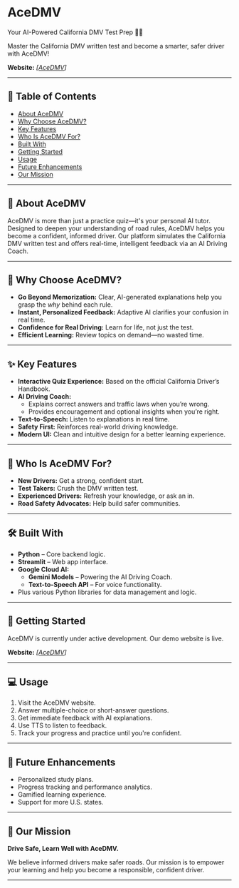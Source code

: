 # AceDMV
Your AI-Powered California DMV Test Prep 🚗💡

Master the California DMV written test and become a smarter, safer driver with AceDMV!

**Website:** _[[AceDMV](https://aieducator-toth.onrender.com/)]_

---

## 📖 Table of Contents
- [About AceDMV](#-about-acedmv)
- [Why Choose AceDMV?](#-why-choose-acedmv)
- [Key Features](#-key-features)
- [Who Is AceDMV For?](#-who-is-acedmv-for)
- [Built With](#-built-with)
- [Getting Started](#-getting-started)
- [Usage](#-usage)
- [Future Enhancements](#-future-enhancements)
- [Our Mission](#-our-mission)

---

## 🚀 About AceDMV
AceDMV is more than just a practice quiz—it's your personal AI tutor. Designed to deepen your understanding of road rules, AceDMV helps you become a confident, informed driver. Our platform simulates the California DMV written test and offers real-time, intelligent feedback via an AI Driving Coach.

---

## 🤔 Why Choose AceDMV?
- **Go Beyond Memorization:** Clear, AI-generated explanations help you grasp the *why* behind each rule.
- **Instant, Personalized Feedback:** Adaptive AI clarifies your confusion in real time.
- **Confidence for Real Driving:** Learn for life, not just the test.
- **Efficient Learning:** Review topics on demand—no wasted time.

---

## ✨ Key Features
- **Interactive Quiz Experience:** Based on the official California Driver’s Handbook.
- **AI Driving Coach:**
  - Explains correct answers and traffic laws when you’re wrong.
  - Provides encouragement and optional insights when you’re right.
- **Text-to-Speech:** Listen to explanations in real time.
- **Safety First:** Reinforces real-world driving knowledge.
- **Modern UI:** Clean and intuitive design for a better learning experience.

---

## 🎯 Who Is AceDMV For?
- **New Drivers:** Get a strong, confident start.
- **Test Takers:** Crush the DMV written test.
- **Experienced Drivers:** Refresh your knowledge, or ask an in.
- **Road Safety Advocates:** Help build safer communities.

---

## 🛠️ Built With
- **Python** – Core backend logic.
- **Streamlit** – Web app interface.
- **Google Cloud AI:**
  - **Gemini Models** – Powering the AI Driving Coach.
  - **Text-to-Speech API** – For voice functionality.
- Plus various Python libraries for data management and logic.

---

## 🏁 Getting Started
AceDMV is currently under active development. Our demo website is live.

**Website:** _[[AceDMV](https://aieducator-toth.onrender.com/)]_

---

## 💻 Usage
1. Visit the AceDMV website.
3. Answer multiple-choice or short-answer questions.
4. Get immediate feedback with AI explanations.
5. Use TTS to listen to feedback.
6. Track your progress and practice until you're confident.

---

## 🔮 Future Enhancements
- Personalized study plans.
- Progress tracking and performance analytics.
- Gamified learning experience.
- Support for more U.S. states.

---

## 🌟 Our Mission
**Drive Safe, Learn Well with AceDMV.**

We believe informed drivers make safer roads. Our mission is to empower your learning and help you become a responsible, confident driver.

---

